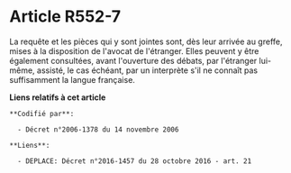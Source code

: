 # Article R552-7

La requête et les pièces qui y sont jointes sont, dès leur arrivée au greffe, mises à la disposition de l'avocat de
l'étranger. Elles peuvent y être également consultées, avant l'ouverture des débats, par l'étranger lui-même, assisté, le cas
échéant, par un interprète s'il ne connaît pas suffisamment la langue française.

**Liens relatifs à cet article**

	**Codifié par**:

	  - Décret n°2006-1378 du 14 novembre 2006

	**Liens**:

	  - DEPLACE: Décret n°2016-1457 du 28 octobre 2016 - art. 21
